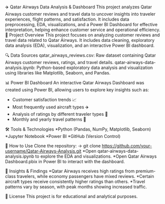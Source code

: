 ✈️ Qatar Airways Data Analysis & Dashboard
This project analyzes Qatar Airways customer reviews and travel data to uncover insights into traveler experiences, flight patterns, and satisfaction. It includes data preprocessing, EDA, visualizations, and a Power BI Dashboard for effective interpretation, helping enhance customer service and operational efficiency.
📌 Project Overview
This project focuses on analyzing customer reviews and travel data related to Qatar Airways. It includes data cleaning, exploratory data analysis (EDA), visualization, and an interactive Power BI dashboard.


🔍 Data Sources
qatar_airways_reviews.csv: Raw dataset containing Qatar Airways customer reviews, ratings, and travel details.
qatar-airways-data-analysis.ipynb: Python-based exploratory data analysis and visualization using libraries like Matplotlib, Seaborn, and Pandas.



📊 Power BI Dashboard
An interactive Qatar Airways Dashboard was created using Power BI, allowing users to explore key insights such as:
* Customer satisfaction trends 📈
* Most frequently used aircraft types ✈️
* Analysis of ratings by different traveler types 👥
* Monthly and yearly travel patterns 📅


🛠️ Tools & Technologies
*Python (Pandas, NumPy, Matplotlib, Seaborn)
*Jupyter Notebook
*Power BI
*GitHub (Version Control)


🚀 How to Use
Clone the repository:
->   git clone https://github.com/your-username/Qatar-Airways-Analysis.git
*Open qatar-airways-data-analysis.ipynb to explore the EDA and visualizations.
*Open Qatar Airways Dashboard.pbix in Power BI to interact with the dashboard.


📌 Insights & Findings
*Qatar Airways receives high ratings from premium-class travelers, while economy passengers have mixed reviews.
*Certain aircraft types receive consistently higher ratings than others.
*Travel patterns vary by season, with peak months showing increased traffic.



📜 License
This project is for educational and analytical purposes.
